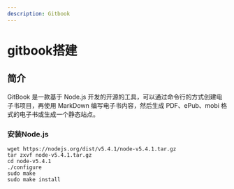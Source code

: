 ```yaml
---
description: Gitbook
---
```


# gitbook搭建

## 简介

GitBook 是一款基于 Node.js 开发的开源的工具，可以通过命令行的方式创建电子书项目，再使用 MarkDown 编写电子书内容，然后生成 PDF、ePub、mobi 格式的电子书或生成一个静态站点。

### 安装Node.js

```text
wget https://nodejs.org/dist/v5.4.1/node-v5.4.1.tar.gz
tar zxvf node-v5.4.1.tar.gz
cd node-v5.4.1
./configure
sudo make
sudo make install
```




